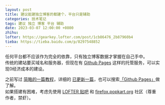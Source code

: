 ```yaml
---
layout: post
title: 建议能建独立博客的都建个，平台只是辅助
categories: 技术笔记
tags: 建议 独立 博客 平台 辅助
date: 2023-03-07 12:00:00 +0800
zhihu: 
lofter: https://gearkey.lofter.com/post/1cb86476_2b87960b4
tieba: https://tieba.baidu.com/p/8297548852
---
```


任何平台都不应该作为完全的依靠，只有独立博客数据才掌握在自己手中。  
传统的建站要买域名和服务器，但现在有 [Github Pages](https://pages.github.com/) 这样的托管服务，可以实现0经济成本的建设。

之前写过 [简略的一篇教程](https://zhuanlan.zhihu.com/p/597804487)，详细的 [已更新一篇](https://zhuanlan.zhihu.com/p/612163643)，也可以搜索[「Github Pages」](https://cn.bing.com/search?q=github+pages)做了解。  
如果搭建有困难，考虑先使用 [LOFTER 贴吧](https://tieba.baidu.com/f?kw=lofter) 和 [firefox.popkart.org](https://firefox.popkart.org/) 社区（尊重作者，禁虾）。